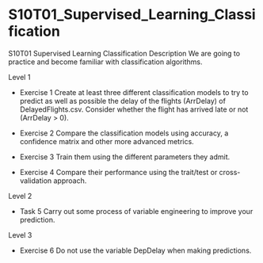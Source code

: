 # S10T01_Supervised_Learning_Classification
S10T01 Supervised Learning Classification
Description
We are going to practice and become familiar with classification algorithms.

Level 1

- Exercise 1
Create at least three different classification models to try to predict as well as possible the delay of the flights (ArrDelay) of DelayedFlights.csv. Consider whether the flight has arrived late or not (ArrDelay > 0).

- Exercise 2
Compare the classification models using accuracy, a confidence matrix and other more advanced metrics.

- Exercise 3
Train them using the different parameters they admit.

- Exercise 4
Compare their performance using the trait/test or cross-validation approach.

Level 2
- Task 5
Carry out some process of variable engineering to improve your prediction.

Level 3
- Exercise 6
Do not use the variable DepDelay when making predictions.
